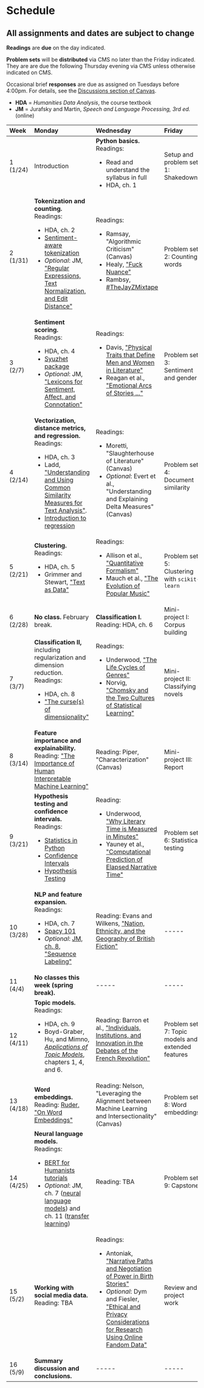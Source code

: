 # Schedule

## All assignments and dates are subject to change

**Readings** are **due** on the day indicated.

**Problem sets** will be **distributed** via CMS no later than the Friday indicated. They are are due the following Thursday evening via CMS unless otherwise indicated on CMS.

Occasional brief **responses** are due as assigned on Tuesdays before 4:00pm. For details, see the [Discussions section of Canvas](https://canvas.cornell.edu/courses/39210/discussion_topics/390956).

* **HDA** = *Humanities Data Analysis*, the course textbook
* **JM** = Jurafsky and Martin, *Speech and Language Processing, 3rd ed.* (online)

| Week | Monday | Wednesday | Friday|
|:---|:---|:---|:---|
| 1 (1/24) | Introduction | **Python basics.**<br/>Readings:<ul><li>Read and understand the syllabus in full</li><li>HDA, ch. 1 | Setup and problem set 1: Shakedown |
| 2 (1/31) | **Tokenization and counting.**<br/>Readings:<ul><li>HDA, ch. 2</li><li>[Sentiment-aware tokenization](http://sentiment.christopherpotts.net/tokenizing.html)</li><li>*Optional*: JM, ["Regular Expressions, Text Normalization, and Edit Distance"](https://web.stanford.edu/~jurafsky/slp3/2.pdf)</li></ul> | Readings:<ul><li>Ramsay, "Algorithmic Criticism" (Canvas)</li><li>Healy, ["Fuck Nuance"](https://kieranhealy.org/files/papers/fuck-nuance.pdf)</li><li>Rambsy, [#TheJayZMixtape](https://iopn.library.illinois.edu/scalar/the-jay-z-mixtape/index)</li></ul> | Problem set 2: Counting words |
| 3 (2/7) | **Sentiment scoring.**<br />Readings:<ul><li>HDA, ch. 4</li><li>[Syuzhet package](https://cran.r-project.org/web/packages/syuzhet/vignettes/syuzhet-vignette.html)</li><li>*Optional*: JM, ["Lexicons for Sentiment, Affect, and Connotation"](https://web.stanford.edu/~jurafsky/slp3/20.pdf)</li></ul> | Readings:<ul><li>Davis, ["Physical Traits that Define Men and Women in Literature"](https://pudding.cool/2020/07/gendered-descriptions/)</li><li>Reagan et al., ["Emotional Arcs of Stories ..."](https://epjdatascience.springeropen.com/articles/10.1140/epjds/s13688-016-0093-1)</li></ul> | Problem set 3: Sentiment and gender |
| 4 (2/14) | **Vectorization, distance metrics, and regression.**<br />Readings: <ul><li>HDA, ch. 3</li><li>Ladd, ["Understanding and Using Common Similarity Measures for Text Analysis"](https://programminghistorian.org/en/lessons/common-similarity-measures).</li><li>[Introduction to regression](https://dss.princeton.edu/online_help/analysis/regression_intro.htm)</li></ul>| Readings:<ul><li>Moretti, "Slaughterhouse of Literature" (Canvas)</li><li>*Optional*: Evert et al., "Understanding and Explaining Delta Measures" (Canvas)</li></ul> | Problem set 4: Document similarity|
| 5 (2/21)| **Clustering.**<br />Readings:<ul><li>HDA, ch. 5</li><li>Grimmer and Stewart, ["Text as Data"](https://doi.org/10.1093/pan/mps028)</li></ul>| Readings:<ul><li>Allison et al., ["Quantitative Formalism"](https://litlab.stanford.edu/LiteraryLabPamphlet1.pdf)</li><li>Mauch et al., ["The Evolution of Popular Music"](http://rsos.royalsocietypublishing.org/content/2/5/150081)</li></ul>| Problem set 5: Clustering with `scikit-learn`|
| 6 (2/28)| **No class.** February break.| **Classification I.**<br />Reading: HDA, ch. 6| Mini-project I: Corpus building |
| 7 (3/7) | **Classification II,** including regularization and dimension reduction.<br />Readings:<ul><li>HDA, ch. 8</li><li>["The curse(s) of dimensionality"](https://www.nature.com/articles/s41592-018-0019-x)</li></ul>| Readings:<ul><li> Underwood, ["The Life Cycles of Genres"](https://culturalanalytics.org/article/11061)</li><li>Norvig, ["Chomsky and the Two Cultures of Statistical Learning"](http://www.norvig.com/chomsky.html)</li></ul> |Mini-project II: Classifying novels|
| 8 (3/14) | **Feature importance and explainability.**<br />Reading: ["The Importance of Human Interpretable Machine Learning"](https://towardsdatascience.com/human-interpretable-machine-learning-part-1-the-need-and-importance-of-model-interpretation-2ed758f5f476)| Reading: Piper, "Characterization" (Canvas)| Mini-project III: Report|
| 9 (3/21)| **Hypothesis testing and confidence intervals.**<br />Readings: <ul><li>[Statistics in Python](https://scipy-lectures.org/packages/statistics/index.html)</li><li>[Confidence Intervals](https://www.kaggle.com/hamelg/python-for-data-23-confidence-intervals)</li><li>[Hypothesis Testing](https://www.kaggle.com/hamelg/python-for-data-24-hypothesis-testing)</li></ul>| Reading: <ul><li>Underwood, ["Why Literary Time is Measured in Minutes"](https://muse.jhu.edu/article/696232/pdf)</li> <li>Yauney et al., ["Computational Prediction of Elapsed Narrative Time"](https://gyauney.github.io/papers/elapsed-narrative-time.pdf)</li></ul>| Problem set 6: Statistical testing|
| 10 (3/28)| **NLP and feature expansion.**<br />Readings:<ul><li>HDA, ch. 7</li><li>[Spacy 101](https://spacy.io/usage/spacy-101)</li><li>*Optional*: [JM, ch. 8, "Sequence Labeling"](https://web.stanford.edu/~jurafsky/slp3/8.pdf)</li></ul>| Reading: Evans and Wilkens, ["Nation, Ethnicity, and the Geography of British Fiction"](https://culturalanalytics.org/article/11037-nation-ethnicity-and-the-geography-of-british-fiction-1880-1940)| -----|
| 11 (4/4) |**No classes this week (spring break).**|-----|-----|
| 12 (4/11)|**Topic models.**<br />Readings:<ul><li>HDA, ch. 9</li><li> Boyd-Graber, Hu, and Mimno, [*Applications of Topic Models*](https://mimno.infosci.cornell.edu/papers/2017_fntir_tm_applications.pdf), chapters 1, 4, and 6.</li></ul> | Reading: Barron et al., ["Individuals, Institutions, and Innovation in the Debates of the French Revolution"](https://www.pnas.org/content/115/18/4607) | Problem set 7: Topic models and extended features|
| 13 (4/18)|**Word embeddings.**<br />Reading: [Ruder, "On Word Embeddings"](https://ruder.io/word-embeddings-1/index.html)|Reading: Nelson, "Leveraging the Alignment between Machine Learning and Intersectionality" (Canvas)| Problem set 8: Word embeddings|
| 14 (4/25)|**Neural language models.**<br />Readings:<ul><li>[BERT for Humanists tutorials](http://www.bertforhumanists.org/tutorials/)</li><li>*Optional*: JM, ch. 7 ([neural language models](https://web.stanford.edu/~jurafsky/slp3/7.pdf)) and ch. 11 ([transfer learning](https://web.stanford.edu/~jurafsky/slp3/11.pdf))</li></ul>|Reading: TBA|Problem set 9: Capstone|
| 15 (5/2)|**Working with social media data.**<br />Reading: TBA|Readings: <ul><li>Antoniak, ["Narrative Paths and Negotiation of Power in Birth Stories"](https://maria-antoniak.github.io/resources/2019_cscw_birth_stories.pdf)</li><li>*Optional*: Dym and Fiesler, ["Ethical and Privacy Considerations for Research Using Online Fandom Data"](https://journal.transformativeworks.org/index.php/twc/article/view/1733)</li></ul>|Review and project work|
| 16 (5/9)|**Summary discussion and conclusions.**|-----|-----|
